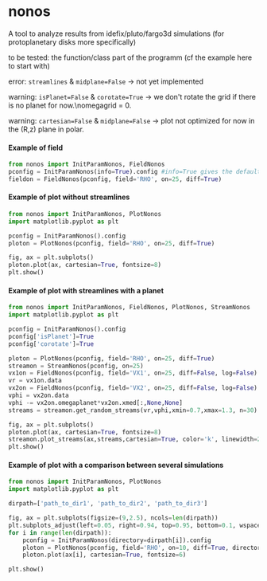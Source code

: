 # nonos
A tool to analyze results from idefix/pluto/fargo3d simulations (for protoplanetary disks more specifically)

to be tested: the function/class part of the programm (cf the example here to start with)

error: ````streamlines```` & ````midplane=False```` -> not yet implemented

warning: ````isPlanet=False```` & ````corotate=True```` -> we don't rotate the grid if there is no planet for now.\nomegagrid = 0.

warning: ````cartesian=False```` & ````midplane=False```` -> plot not optimized for now in the (R,z) plane in polar.

#### Example of field
````python
from nonos import InitParamNonos, FieldNonos
pconfig = InitParamNonos(info=True).config #info=True gives the default parameters in the param file for pconfig
fieldon = FieldNonos(pconfig, field='RHO', on=25, diff=True)
````
#### Example of plot without streamlines
````python
from nonos import InitParamNonos, PlotNonos
import matplotlib.pyplot as plt

pconfig = InitParamNonos().config
ploton = PlotNonos(pconfig, field='RHO', on=25, diff=True)

fig, ax = plt.subplots()
ploton.plot(ax, cartesian=True, fontsize=8)
plt.show()
````
#### Example of plot with streamlines with a planet
````python
from nonos import InitParamNonos, FieldNonos, PlotNonos, StreamNonos
import matplotlib.pyplot as plt

pconfig = InitParamNonos().config
pconfig['isPlanet']=True
pconfig['corotate']=True

ploton = PlotNonos(pconfig, field='RHO', on=25, diff=True)
streamon = StreamNonos(pconfig, on=25)
vx1on = FieldNonos(pconfig, field='VX1', on=25, diff=False, log=False)
vr = vx1on.data
vx2on = FieldNonos(pconfig, field='VX2', on=25, diff=False, log=False)
vphi = vx2on.data
vphi -= vx2on.omegaplanet*vx2on.xmed[:,None,None]
streams = streamon.get_random_streams(vr,vphi,xmin=0.7,xmax=1.3, n=30)

fig, ax = plt.subplots()
ploton.plot(ax, cartesian=True, fontsize=8)
streamon.plot_streams(ax,streams,cartesian=True, color='k', linewidth=2, alpha=0.5)
plt.show()
````
#### Example of plot with a comparison between several simulations
````python
from nonos import InitParamNonos, PlotNonos
import matplotlib.pyplot as plt

dirpath=['path_to_dir1', 'path_to_dir2', 'path_to_dir3']

fig, ax = plt.subplots(figsize=(9,2.5), ncols=len(dirpath))
plt.subplots_adjust(left=0.05, right=0.94, top=0.95, bottom=0.1, wspace=0.4)
for i in range(len(dirpath)):
    pconfig = InitParamNonos(directory=dirpath[i]).config
    ploton = PlotNonos(pconfig, field='RHO', on=10, diff=True, directory=dirpath[i])
    ploton.plot(ax[i], cartesian=True, fontsize=6)

plt.show()
````
